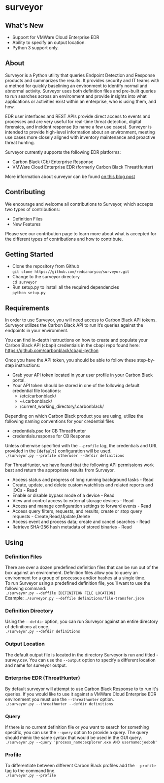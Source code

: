 surveyor
================

## What's New
- Support for VMWare Cloud Enterprise EDR 
- Ability to specify an output location. 
- Python 3 support only. 


## About
Surveyor is a Python utility that queries Endpoint Detection and Response products and summarizes the results. It provides security and IT teams with a method for quickly baselining an environment to identify normal and abnormal activity. Surveyor uses both definition files and pre-built queries to run searches across an environment and provide insights into what applications or activities exist within an enterprise, who is using them, and how.

EDR user interfaces and REST APIs provide direct access to events and processes and are very useful for real-time threat detection, digital forensics, and incident response (to name a few use cases). Surveyor is intended to provide high-level information about an environment, meeting use cases more closely aligned with inventory maintenance and proactive threat hunting. 

Surveyor currently supports the following EDR platforms: 
- Carbon Black (Cb) Enterprise Response
- VMWare Cloud Enterprise EDR (formerly Carbon Black ThreatHunter) 

More information about surveyor can be found [on this blog post](https://redcanary.com/blog/carbon-black-response-how-tos-surveyor/)  

## Contributing
We encourage and welcome all contributions to Surveyor, which accepts two types of contributions: 
- Definition Files 
- New Features  
  
Please see our contribution page to learn more about what is accepted for the different types of contributions and how to contribute.  

## Getting Started
- Clone the repository from Github  
    ```git clone https://github.com/redcanaryco/surveyor.git```
- Change to the surveyor directory  
     ```cd surveyor```  
- Run setup.py to install all the required dependencies  
  ```python setup.py```  

## Requirements
In order to use Surveyor, you will need access to Carbon Black API tokens. Surveyor utilizes the Carbon Black API to run it’s queries against the endpoints in your environment.

You can find in-depth instructions on how to create and populate your Carbon Black API (cbapi) credentials in the cbapi repo found here: https://github.com/carbonblack/cbapi-python

Once you have the API token, you should be able to follow these step-by-step instructions:
* Grab your API token located in your user profile in your Carbon Black portal. 
* Your API token should be stored in one of the following default credential file locations:  
  - /etc/carbonblack/
  - ~/.carbonblack/
  - /current_working_directory/.carbonblack/ 
   
Depending on which Carbon Black product you are using, utilize the following naming conventions for your credential files
- credentials.psc for CB ThreatHunter
- credentials.response for CB Response
 
Unless otherwise specified with the ```--profile``` tag, the credentials and URL provided in the ```[default]``` configuration will be used.  
```./surveyor.py --profile otheruser --defdir definitions```

For ThreatHunter, we have found that the following API permissions work best and return the appropriate results from Surveyor. 
- Access status and progress of long running background tasks - Read
- Create, update, and delete custom watchlists and related reports and IOCs - Read
- Enable or disable bypass mode of a device - Read
- View and control access to external storage devices - Read
- Access and manage configuration settings to forward events - Read
- Access query filters, requests, and results; create or stop query requests - Create,Read,Update,Delete
- Access event and process data; create and cancel searches - Read
- Retrieve SHA-256 hash metadata of stored binaries - Read

## Using
### Definition Files
There are over a dozen predefined definition files that can be run out of the box against an environment. Definition files allow you to query an environment for a group of processes and/or hashes at a single time.  
To run Surveyor using a predefined definition file, you’ll want to use the following command:  
    ```./surveyor.py --deffile [DEFINITION FILE LOCATION]```  
    Example: ```./surveyor.py --deffile definitions/file-transfer.json```  
      
### Definition Directory
Using the ```--defdir``` option, you can run Surveyor against an entire directory of definitions at once.  
    ```./surveyor.py --defdir definitions```

### Output Location
The default output file is located in the directory Surveyor is run and titled - survey.csv. You can use the ```--output``` option to specify a different location and name for surveyor output.  

### Enterprise EDR (ThreatHunter)
By default surveyor will attempt to use Carbon Black Response to to run it's queries. If you would like to use it against a VMWare Cloud Enterprise EDR environment you must use the ```--threathunter``` option.  
```./surveyor.py --threathunter --defdir definitions```

### Query 
If there is no current definition file or you want to search for something specific, you can use the ```--query``` option to provide a query. The query should mimic the same syntax that would be used in the GUI query.  
   ```./surveyor.py --query 'process_name:explorer.exe AND username:joebob'```

### Profile
To differentiate between different Carbon Black profiles add the ```--profile``` tag to the command line.  
```./surveyor.py --profile``` 

